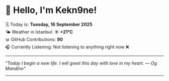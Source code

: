 # 👋 Hello, I'm Kekn9ne!

🗓️ Today is: **Tuesday, 16 September 2025**  
🌤️ Weather in Istanbul: **☀️   +21°C**  
📊 GitHub Contributions: **90**  
🎧 Currently Listening: Not listening to anything right now ❌

---

_"Today I begin a new life. I will greet this day with love in my heart. — *Og Mandino*"_

---
